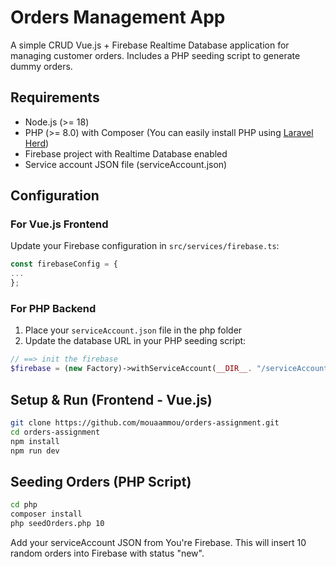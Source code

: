 # Orders Management App

A simple CRUD Vue.js + Firebase Realtime Database application for managing customer orders.
Includes a PHP seeding script to generate dummy orders.

## Requirements

- Node.js (>= 18)
- PHP (>= 8.0) with Composer (You can easily install PHP using [Laravel Herd](https://herd.laravel.com/))
- Firebase project with Realtime Database enabled
- Service account JSON file (serviceAccount.json)

## Configuration

### For Vue.js Frontend
Update your Firebase configuration in `src/services/firebase.ts`:

```javascript
const firebaseConfig = {
...
};
```

### For PHP Backend
1. Place your `serviceAccount.json` file in the php folder
2. Update the database URL in your PHP seeding script:

```php
// ==> init the firebase
$firebase = (new Factory)->withServiceAccount(__DIR__. "/serviceAccount.json")->withDatabaseUri("https://youre url");
```

## Setup & Run (Frontend - Vue.js)

```bash
git clone https://github.com/mouaammou/orders-assignment.git
cd orders-assignment
npm install
npm run dev
```

## Seeding Orders (PHP Script)

```bash
cd php
composer install
php seedOrders.php 10
```

Add your serviceAccount JSON from You're Firebase.
This will insert 10 random orders into Firebase with status "new".
